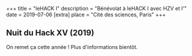 +++
title = "leHACK I"
description = "Bénévolat à leHACK I avec HZV et l'"
date = 2019-07-06
[extra]
place = "Cité des sciences, Paris"
+++

## Nuit du Hack XV (2019)

On remet ça cette année ! Plus d'informations bientôt.
